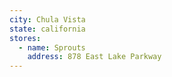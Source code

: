 ```yaml
---
city: Chula Vista
state: california
stores:
  - name: Sprouts
    address: 878 East Lake Parkway
---
```

